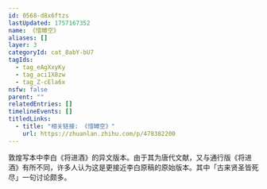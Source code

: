 ```yaml
---
id: 0568-d8x6ftzs
lastUpdated: 1757167352
name: 《惜罇空》
aliases: []
layer: 3
categoryId: cat_8abY-bU7
tagIds:
  - tag_eAgXxyKy
  - tag_aci1X8zw
  - tag_Z-cEla6x
nsfw: false
parent: ""
relatedEntries: []
timelineEvents: []
titledLinks:
  - title: "相关链接: 《惜罇空》"
    url: https://zhuanlan.zhihu.com/p/478382200
---
```


敦煌写本中李白《将进酒》的异文版本。由于其为唐代文献，又与通行版《将进酒》有所不同，许多人认为这是更接近李白原稿的原始版本。其中「古来贤圣皆死尽」一句讨论颇多。